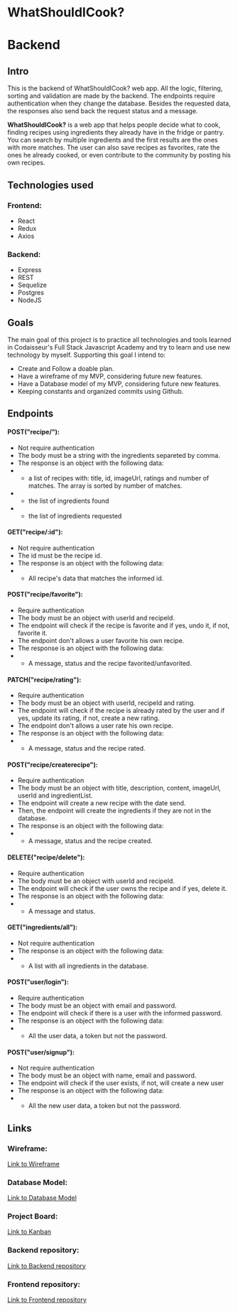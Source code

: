 # WhatShouldICook?

# Backend

## Intro

This is the backend of WhatShouldICook? web app. All the logic, filtering, sorting and validation are made by the backend. The endpoints require authentication when they change the database. Besides the requested data, the responses also send back the request status and a message.

**WhatShouldICook?** is a web app that helps people decide what to cook, finding recipes using ingredients they already have in the fridge or pantry. You can search by multiple ingredients and the first results are the ones with more matches. The user can also save recipes as favorites, rate the ones he already cooked, or even contribute to the community by posting his own recipes.

## Technologies used

### Frontend:

- React
- Redux
- Axios

### Backend:

- Express
- REST
- Sequelize
- Postgres
- NodeJS

## Goals

The main goal of this project is to practice all technologies and tools learned in Codaisseur's Full Stack Javascript Academy and try to learn and use new technology by myself.
Supporting this goal I intend to:

- Create and Follow a doable plan.
- Have a wireframe of my MVP, considering future new features.
- Have a Database model of my MVP, considering future new features.
- Keeping constants and organized commits using Github.

## Endpoints

#### POST("recipe/"):
- Not require authentication
- The body must be a string with the ingredients separeted by comma.
- The response is an object with the following data:
- - a list of recipes with: title, id, imageUrl, ratings and number of matches. The array is sorted by number of matches.
- - the list of ingredients found
- - the list of ingredients requested

#### GET("recipe/:id"):
- Not require authentication
- The id must be the recipe id.
- The response is an object with the following data:
- - All recipe's data that matches the informed id.

#### POST("recipe/favorite"):
- Require authentication
- The body must be an object with userId and recipeId.
- The endpoint will check if the recipe is favorite and if yes, undo it, if not, favorite it.
- The endpoint don't allows a user favorite his own recipe.
- The response is an object with the following data:
- - A message, status and the recipe favorited/unfavorited.

#### PATCH("recipe/rating"):
- Require authentication
- The body must be an object with userId, recipeId and rating.
- The endpoint will check if the recipe is already rated by the user and if yes, update its rating, if not, create a new rating.
- The endpoint don't allows a user rate his own recipe.
- The response is an object with the following data:
- - A message, status and the recipe rated.

#### POST("recipe/createrecipe"):
- Require authentication
- The body must be an object with title, description, content, imageUrl, userId and ingredientList.
- The endpoint will create a new recipe with the date send.
- Then, the endpoint will create the ingredients if they are not in the database.
- The response is an object with the following data:
- - A message, status and the recipe created.

#### DELETE("recipe/delete"):
- Require authentication
- The body must be an object with userId and recipeId.
- The endpoint will check if the user owns the recipe and if yes, delete it.
- The response is an object with the following data:
- - A message and status.

#### GET("ingredients/all"):
- Not require authentication
- The response is an object with the following data:
- - A list with all ingredients in the database.

#### POST("user/login"):
- Require authentication
- The body must be an object with email and password.
- The endpoint will check if there is a user with the informed password.
- The response is an object with the following data:
- - All the user data, a token but not the password.

#### POST("user/signup"):
- Not require authentication
- The body must be an object with name, email and password.
- The endpoint will check if the user exists, if not, will create a new user
- The response is an object with the following data:
- - All the new user data, a token but not the password.

## Links

### Wireframe:

[Link to Wireframe](https://wireframepro.mockflow.com/view/Mchp450YTmb)

### Database Model:

[Link to Database Model](https://lucid.app/lucidchart/01f1a08d-e93c-42db-b1b5-a4c8815e9a67/edit?viewport_loc=319%2C305%2C1650%2C683%2C0_0&invitationId=inv_96b4614e-6a4f-4322-b77a-7af921ba85bd)

### Project Board:

[Link to Kanban](https://github.com/users/giocapeli/projects/2)

### Backend repository:

[Link to Backend repository](https://github.com/giocapeli/Portfolio-Backend)

### Frontend repository:

[Link to Frontend repository](https://github.com/giocapeli/Portfolio-Frontend)
